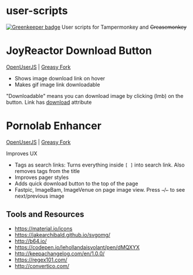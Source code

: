 # user-scripts

[![Greenkeeper badge](https://badges.greenkeeper.io/shikiyoku/user-scripts.svg)](https://greenkeeper.io/)
User scripts for Tampermonkey and ~~Greasemonkey~~

# JoyReactor Download Button
[OpenUserJS](https://openuserjs.org/scripts/shikiyoku/JoyReactor_Download_Button) | [Greasy Fork](https://greasyfork.org/en/scripts/35272-joyreactor-download-button)
- Shows image download link on hover
- Makes gif image link downloadable

"Downloadable" means you can download image by clicking (lmb) on the button. Link has [download](https://caniuse.com/#feat=download) attribute

# Pornolab Enhancer
[OpenUserJS](https://openuserjs.org/scripts/shikiyoku/Pornolab_Enhancer) | [Greasy Fork](https://greasyfork.org/en/scripts/35355-pornolab-enhancer)

Improves UX
- Tags as search links: Turns everything inside `[ ]` into search link. Also removes tags from the title
- Improves pager styles
- Adds quick download button to the top of the page
- Fastpic, ImageBam, ImageVenue on page image view. Press `→`/`←` to see next/previous image 

## Tools and Resources

- https://material.io/icons
- https://jakearchibald.github.io/svgomg/
- http://b64.io/
- https://codepen.io/lehollandaisvolant/pen/dMQXYX
- http://keepachangelog.com/en/1.0.0/
- https://regex101.com/
- http://convertico.com/